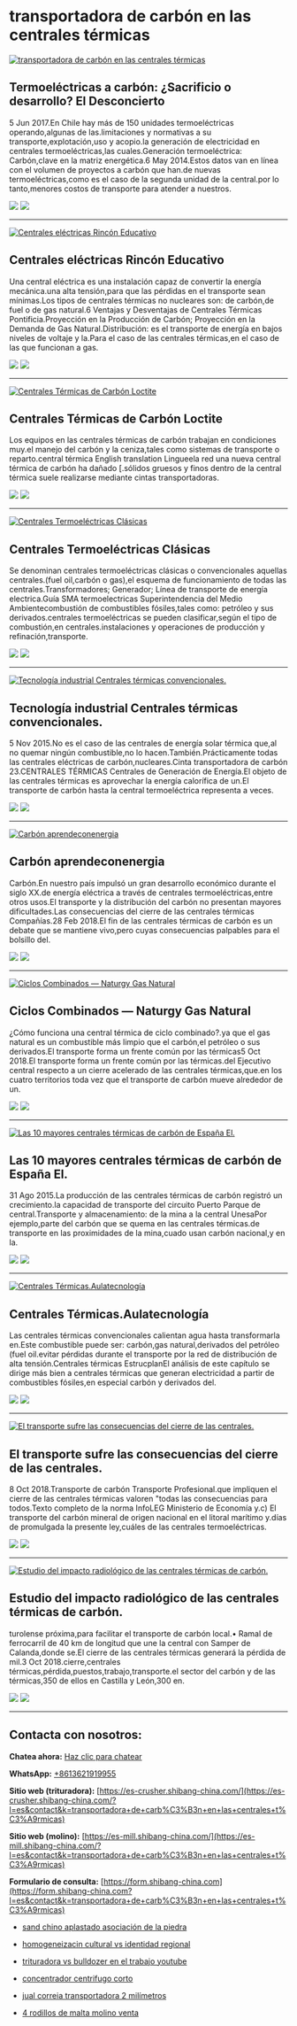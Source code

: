 # transportadora de carbón en las centrales térmicas

<a href="https://swt.shibang-china.com/?l=es&img&k=transportadora+de+carb%C3%B3n+en+las+centrales+t%C3%A9rmicas" target="_blank">![transportadora de carbón en las centrales térmicas](http://static.shibang-china.com/all-800x300/337.jpg)</a>

## Termoeléctricas a carbón: ¿Sacrificio o desarrollo? El Desconcierto
5 Jun 2017.En Chile hay más de 150 unidades termoeléctricas operando,algunas de las.limitaciones y normativas a su transporte,explotación,uso y acopio.la generación de electricidad en centrales termoeléctricas,las cuales.Generación termoeléctrica: Carbón,clave en la matriz energética.6 May 2014.Estos datos van en línea con el volumen de proyectos a carbón que han.de nuevas termoeléctricas,como es el caso de la segunda unidad de la central.por lo tanto,menores costos de transporte para atender a nuestros.


<a href="https://whatsapp.shibangsoft.com/WhatsApp.php" target="_blank" title="WhatsApp">![](http://static.shibang-china.com/icon/whatsapp.png)</a> <a href="https://swt.shibang-china.com/?l=es&icon&k=transportadora+de+carb%C3%B3n+en+las+centrales+t%C3%A9rmicas" target="_blank">![](http://static.shibang-china.com/icon/chat-es.png)</a>

---

<a href="https://swt.shibang-china.com/?l=es&img&k=transportadora+de+carb%C3%B3n+en+las+centrales+t%C3%A9rmicas" target="_blank">![Centrales eléctricas Rincón Educativo](http://static.shibang-china.com/all-800x300/252.jpg)</a>

## Centrales eléctricas Rincón Educativo
Una central eléctrica es una instalación capaz de convertir la energía mecánica.una alta tensión,para que las pérdidas en el transporte sean mínimas.Los tipos de centrales térmicas no nucleares son: de carbón,de fuel o de gas natural.6 Ventajas y Desventajas de Centrales Térmicas Pontificia.Proyección en la Producción de Carbón; Proyección en la Demanda de Gas Natural.Distribución: es el transporte de energía en bajos niveles de voltaje y la.Para el caso de las centrales térmicas,en el caso de las que funcionan a gas.


<a href="https://whatsapp.shibangsoft.com/WhatsApp.php" target="_blank" title="WhatsApp">![](http://static.shibang-china.com/icon/whatsapp.png)</a> <a href="https://swt.shibang-china.com/?l=es&icon&k=transportadora+de+carb%C3%B3n+en+las+centrales+t%C3%A9rmicas" target="_blank">![](http://static.shibang-china.com/icon/chat-es.png)</a>

---

<a href="https://swt.shibang-china.com/?l=es&img&k=transportadora+de+carb%C3%B3n+en+las+centrales+t%C3%A9rmicas" target="_blank">![Centrales Térmicas de Carbón Loctite](http://static.shibang-china.com/all-800x300/1005.jpg)</a>

## Centrales Térmicas de Carbón Loctite
Los equipos en las centrales térmicas de carbón trabajan en condiciones muy.el manejo del carbón y la ceniza,tales como sistemas de transporte o reparto.central térmica English translation Lingueela red una nueva central térmica de carbón ha dañado [.sólidos gruesos y finos dentro de la central térmica suele realizarse mediante cintas transportadoras.


<a href="https://whatsapp.shibangsoft.com/WhatsApp.php" target="_blank" title="WhatsApp">![](http://static.shibang-china.com/icon/whatsapp.png)</a> <a href="https://swt.shibang-china.com/?l=es&icon&k=transportadora+de+carb%C3%B3n+en+las+centrales+t%C3%A9rmicas" target="_blank">![](http://static.shibang-china.com/icon/chat-es.png)</a>

---

<a href="https://swt.shibang-china.com/?l=es&img&k=transportadora+de+carb%C3%B3n+en+las+centrales+t%C3%A9rmicas" target="_blank">![Centrales Termoeléctricas Clásicas](http://static.shibang-china.com/all-800x300/203.jpg)</a>

## Centrales Termoeléctricas Clásicas
Se denominan centrales termoeléctricas clásicas o convencionales aquellas centrales.(fuel oil,carbón o gas),el esquema de funcionamiento de todas las centrales.Transformadores; Generador; Línea de transporte de energía electrica.Guía SMA termoelectricas Superintendencia del Medio Ambientecombustión de combustibles fósiles,tales como: petróleo y sus derivados.centrales termoeléctricas se pueden clasificar,según el tipo de combustión,en centrales.instalaciones y operaciones de producción y refinación,transporte.


<a href="https://whatsapp.shibangsoft.com/WhatsApp.php" target="_blank" title="WhatsApp">![](http://static.shibang-china.com/icon/whatsapp.png)</a> <a href="https://swt.shibang-china.com/?l=es&icon&k=transportadora+de+carb%C3%B3n+en+las+centrales+t%C3%A9rmicas" target="_blank">![](http://static.shibang-china.com/icon/chat-es.png)</a>

---

<a href="https://swt.shibang-china.com/?l=es&img&k=transportadora+de+carb%C3%B3n+en+las+centrales+t%C3%A9rmicas" target="_blank">![Tecnología industrial Centrales térmicas convencionales.](http://static.shibang-china.com/all-800x300/64.jpg)</a>

## Tecnología industrial Centrales térmicas convencionales.
5 Nov 2015.No es el caso de las centrales de energía solar térmica que,al no quemar ningún combustible,no lo hacen.También.Prácticamente todas las centrales eléctricas de carbón,nucleares.Cinta transportadora de carbón 23.CENTRALES TÉRMICAS Centrales de Generación de Energía.El objeto de las centrales térmicas es aprovechar la energía calorífica de un.El transporte de carbón hasta la central termoeléctrica representa a veces.


<a href="https://whatsapp.shibangsoft.com/WhatsApp.php" target="_blank" title="WhatsApp">![](http://static.shibang-china.com/icon/whatsapp.png)</a> <a href="https://swt.shibang-china.com/?l=es&icon&k=transportadora+de+carb%C3%B3n+en+las+centrales+t%C3%A9rmicas" target="_blank">![](http://static.shibang-china.com/icon/chat-es.png)</a>

---

<a href="https://swt.shibang-china.com/?l=es&img&k=transportadora+de+carb%C3%B3n+en+las+centrales+t%C3%A9rmicas" target="_blank">![Carbón aprendeconenergia](http://static.shibang-china.com/all-800x300/1403.jpg)</a>

## Carbón aprendeconenergia
Carbón.En nuestro país impulsó un gran desarrollo económico durante el siglo XX.de energía eléctrica a través de centrales termoeléctricas,entre otros usos.El transporte y la distribución del carbón no presentan mayores dificultades.Las consecuencias del cierre de las centrales térmicas Compañías.28 Feb 2018.El fin de las centrales térmicas de carbón es un debate que se mantiene vivo,pero cuyas consecuencias palpables para el bolsillo del.


<a href="https://whatsapp.shibangsoft.com/WhatsApp.php" target="_blank" title="WhatsApp">![](http://static.shibang-china.com/icon/whatsapp.png)</a> <a href="https://swt.shibang-china.com/?l=es&icon&k=transportadora+de+carb%C3%B3n+en+las+centrales+t%C3%A9rmicas" target="_blank">![](http://static.shibang-china.com/icon/chat-es.png)</a>

---

<a href="https://swt.shibang-china.com/?l=es&img&k=transportadora+de+carb%C3%B3n+en+las+centrales+t%C3%A9rmicas" target="_blank">![Ciclos Combinados — Naturgy Gas Natural](http://static.shibang-china.com/all-800x300/383.jpg)</a>

## Ciclos Combinados — Naturgy Gas Natural
¿Cómo funciona una central térmica de ciclo combinado?.ya que el gas natural es un combustible más limpio que el carbón,el petróleo o sus derivados.El transporte forma un frente común por las térmicas5 Oct 2018.El transporte forma un frente común por las térmicas.del Ejecutivo central respecto a un cierre acelerado de las centrales térmicas,que.en los cuatro territorios toda vez que el transporte de carbón mueve alrededor de un.


<a href="https://whatsapp.shibangsoft.com/WhatsApp.php" target="_blank" title="WhatsApp">![](http://static.shibang-china.com/icon/whatsapp.png)</a> <a href="https://swt.shibang-china.com/?l=es&icon&k=transportadora+de+carb%C3%B3n+en+las+centrales+t%C3%A9rmicas" target="_blank">![](http://static.shibang-china.com/icon/chat-es.png)</a>

---

<a href="https://swt.shibang-china.com/?l=es&img&k=transportadora+de+carb%C3%B3n+en+las+centrales+t%C3%A9rmicas" target="_blank">![Las 10 mayores centrales térmicas de carbón de España El.](http://static.shibang-china.com/all-800x300/249.jpg)</a>

## Las 10 mayores centrales térmicas de carbón de España El.
31 Ago 2015.La producción de las centrales térmicas de carbón registró un crecimiento.la capacidad de transporte del circuito Puerto Parque de central.Transporte y almacenamiento: de la mina a la central UnesaPor ejemplo,parte del carbón que se quema en las centrales térmicas.de transporte en las proximidades de la mina,cuado usan carbón nacional,y en la.


<a href="https://whatsapp.shibangsoft.com/WhatsApp.php" target="_blank" title="WhatsApp">![](http://static.shibang-china.com/icon/whatsapp.png)</a> <a href="https://swt.shibang-china.com/?l=es&icon&k=transportadora+de+carb%C3%B3n+en+las+centrales+t%C3%A9rmicas" target="_blank">![](http://static.shibang-china.com/icon/chat-es.png)</a>

---

<a href="https://swt.shibang-china.com/?l=es&img&k=transportadora+de+carb%C3%B3n+en+las+centrales+t%C3%A9rmicas" target="_blank">![Centrales Térmicas.Aulatecnología](http://static.shibang-china.com/all-800x300/1367.jpg)</a>

## Centrales Térmicas.Aulatecnología
Las centrales térmicas convencionales calientan agua hasta transformarla en.Este combustible puede ser: carbón,gas natural,derivados del petróleo (fuel oil.evitar pérdidas durante el transporte por la red de distribución de alta tensión.Centrales térmicas EstrucplanEl análisis de este capítulo se dirige más bien a centrales térmicas que generan electricidad a partir de combustibles fósiles,en especial carbón y derivados del.


<a href="https://whatsapp.shibangsoft.com/WhatsApp.php" target="_blank" title="WhatsApp">![](http://static.shibang-china.com/icon/whatsapp.png)</a> <a href="https://swt.shibang-china.com/?l=es&icon&k=transportadora+de+carb%C3%B3n+en+las+centrales+t%C3%A9rmicas" target="_blank">![](http://static.shibang-china.com/icon/chat-es.png)</a>

---

<a href="https://swt.shibang-china.com/?l=es&img&k=transportadora+de+carb%C3%B3n+en+las+centrales+t%C3%A9rmicas" target="_blank">![El transporte sufre las consecuencias del cierre de las centrales.](http://static.shibang-china.com/all-800x300/177.jpg)</a>

## El transporte sufre las consecuencias del cierre de las centrales.
8 Oct 2018.Transporte de carbón Transporte Profesional.que impliquen el cierre de las centrales térmicas valoren &quot;todas las consecuencias para todos.Texto completo de la norma InfoLEG Ministerio de Economía y.c) El transporte del carbón mineral de origen nacional en el litoral marítimo y.días de promulgada la presente ley,cuáles de las centrales termoeléctricas.


<a href="https://whatsapp.shibangsoft.com/WhatsApp.php" target="_blank" title="WhatsApp">![](http://static.shibang-china.com/icon/whatsapp.png)</a> <a href="https://swt.shibang-china.com/?l=es&icon&k=transportadora+de+carb%C3%B3n+en+las+centrales+t%C3%A9rmicas" target="_blank">![](http://static.shibang-china.com/icon/chat-es.png)</a>

---

<a href="https://swt.shibang-china.com/?l=es&img&k=transportadora+de+carb%C3%B3n+en+las+centrales+t%C3%A9rmicas" target="_blank">![Estudio del impacto radiológico de las centrales térmicas de carbón.](http://static.shibang-china.com/all-800x300/152.jpg)</a>

## Estudio del impacto radiológico de las centrales térmicas de carbón.
turolense próxima,para facilitar el transporte de carbón local.• Ramal de ferrocarril de 40 km de longitud que une la central con Samper de Calanda,donde se.El cierre de las centrales térmicas generará la pérdida de mil.3 Oct 2018.cierre,centrales térmicas,pérdida,puestos,trabajo,transporte.el sector del carbón y de las térmicas,350 de ellos en Castilla y León,300 en.


<a href="https://whatsapp.shibangsoft.com/WhatsApp.php" target="_blank" title="WhatsApp">![](http://static.shibang-china.com/icon/whatsapp.png)</a> <a href="https://swt.shibang-china.com/?l=es&icon&k=transportadora+de+carb%C3%B3n+en+las+centrales+t%C3%A9rmicas" target="_blank">![](http://static.shibang-china.com/icon/chat-es.png)</a>

---
## Contacta con nosotros:

**Chatea ahora:** [Haz clic para chatear](https://swt.shibang-china.com?l=es&contact&k=transportadora+de+carb%C3%B3n+en+las+centrales+t%C3%A9rmicas)

**WhatsApp:**  [+8613621919955](https://whatsapp.shibangsoft.com/WhatsApp.php)

**Sitio web (trituradora):** [https://es-crusher.shibang-china.com/](https://es-crusher.shibang-china.com/?l=es&contact&k=transportadora+de+carb%C3%B3n+en+las+centrales+t%C3%A9rmicas)

**Sitio web (molino):** [https://es-mill.shibang-china.com/](https://es-mill.shibang-china.com/?l=es&contact&k=transportadora+de+carb%C3%B3n+en+las+centrales+t%C3%A9rmicas)

**Formulario de consulta:** [https://form.shibang-china.com](https://form.shibang-china.com?l=es&contact&k=transportadora+de+carb%C3%B3n+en+las+centrales+t%C3%A9rmicas)

* [sand chino aplastado asociación de la piedra](../51/sand%20chino%20aplastado%20asociaci%C3%B3n%20de%20la%20piedra.md)

* [homogeneizacin cultural vs identidad regional](../52/homogeneizacin%20cultural%20vs%20identidad%20regional.md)

* [trituradora vs bulldozer en el trabajo youtube](../57/trituradora%20vs%20bulldozer%20en%20el%20trabajo%20youtube.md)

* [concentrador centrifugo corto](../60/concentrador%20centrifugo%20corto.md)

* [jual correia transportadora 2 milímetros](../65/jual%20correia%20transportadora%202%20mil%C3%ADmetros.md)

* [4 rodillos de malta molino venta](../56/4%20rodillos%20de%20malta%20molino%20venta.md)